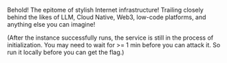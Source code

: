 Behold! The epitome of stylish Internet infrastructure! Trailing closely behind the likes of LLM, Cloud Native, Web3, low-code platforms, and anything else you can imagine!

(After the instance successfully runs, the service is still in the process of initialization. You may need to wait for >= 1 min before you can attack it. So run it locally before you can get the flag.)

